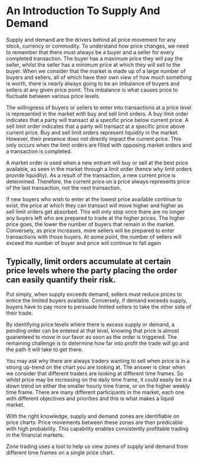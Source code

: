 # An Introduction To Supply And Demand

Supply and demand are the drivers behind all price movement for any stock, currency or commodity. To understand how price changes, we need to remember that there must always be a buyer and a seller for every completed transaction. The buyer has a maximum price they will pay the seller, whilst the seller has a minimum price at which they will sell to the buyer. When we consider that the market is made up of a large number of buyers and sellers, all of which have their own view of how much something is worth, there is nearly always going to be an imbalance of buyers and sellers at any given price point. This imbalance is what causes price to fluctuate between various price levels.

The willingness of buyers or sellers to enter into transactions at a price level is  represented in the market with buy and sell limit orders. A buy limit order indicates that a party will transact at a specific price below current price. A sell limit order indicates that a party will transact at a specific price above current price. Buy and sell limit orders represent liquidity in the market. However, their presence does not directly impact the current price. This only occurs when the limit orders are filled with opposing market orders and a transaction is completed.

A market order is used when a new entrant will buy or sell at the best price available, as seen in the market through a limit order (hence why limit orders provide liquidity). As a result of the transaction, a new current price is determined. Therefore, the current price on a price always represents price of the last transaction, not the next transaction.

If new buyers who wish to enter at the lowest price available continue to exist, the price at which they can transact will move higher and higher as sell limit orders get absorbed. This will only stop once there are no longer any buyers left who are prepared to trade at the higher prices. The higher price goes, the lower the number of buyers that remain in the market. Conversely, as price increases, more sellers will be prepared to enter transactions with those buyers. At some point, the number of sellers will exceed the number of buyer and price will continue to fall again

Typically, limit orders accumulate at certain price levels where the party placing the order can easily quantify their risk.
------------
Put simply, when supply exceeds demand, sellers must reduce prices to entice the limited buyers available. Conversely, if demand exceeds supply, buyers have to pay more to persuade limited sellers to take the other side of their trade.

By identifying price levels where there is excess supply or demand, a pending order can be entered at that level, knowing that price is almost guaranteed to move in our favor as soon as the order is triggered. The remaining challenge is to determine how far into profit the trade will go and the path it will take to get there.

 You may ask why there are always traders wanting to sell when price is in a strong up-trend on the chart you are looking at. The answer is clear when we consider that different traders are looking at different time frames. So whilst price may be increasing on the daily time frame, it could easily be in a down trend on either the smaller hourly time frame, or on the higher weekly time frame. There are many different participants in the market, each one with different objectives and priorities and this is what makes a liquid market.

With the right knowledge, supply and demand zones are identifiable on price charts. Price movements between these zones are then predicable with high probability. This capability enables consistently profitable trading in the financial markets.

Zone trading uses a tool to help us view zones of supply and demand from different time frames on a single price chart.








